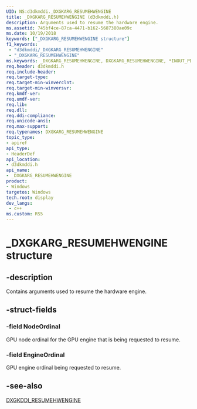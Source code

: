 ```yaml
---
UID: NS:d3dkmddi._DXGKARG_RESUMEHWENGINE
title: _DXGKARG_RESUMEHWENGINE (d3dkmddi.h)
description: Arguments used to resume the hardware engine.
ms.assetid: 745bf4ce-87ca-4471-b162-5687380ae09c
ms.date: 10/19/2018
keywords: ["_DXGKARG_RESUMEHWENGINE structure"]
f1_keywords:
 - "d3dkmddi/_DXGKARG_RESUMEHWENGINE"
 - "_DXGKARG_RESUMEHWENGINE"
ms.keywords: _DXGKARG_RESUMEHWENGINE, DXGKARG_RESUMEHWENGINE, *INOUT_PDXGKARG_RESUMEHWENGINE
req.header: d3dkmddi.h
req.include-header:
req.target-type:
req.target-min-winverclnt:
req.target-min-winversvr:
req.kmdf-ver:
req.umdf-ver:
req.lib:
req.dll:
req.ddi-compliance:
req.unicode-ansi:
req.max-support:
req.typenames: DXGKARG_RESUMEHWENGINE
topic_type:
- apiref
api_type:
- HeaderDef
api_location:
- d3dkmddi.h
api_name:
- _DXGKARG_RESUMEHWENGINE
product:
- Windows
targetos: Windows
tech.root: display
dev_langs:
 - c++
ms.custom: RS5
---
```


# _DXGKARG_RESUMEHWENGINE structure

## -description

Contains arguments used to resume the hardware engine.

## -struct-fields

### -field NodeOrdinal

GPU node ordinal for the GPU engine that is being requested to resume.

### -field EngineOrdinal

GPU engine ordinal being requested to resume.


## -see-also

[DXGKDDI_RESUMEHWENGINE](nc-d3dkmddi-dxgkddi_resumehwengine.md)
